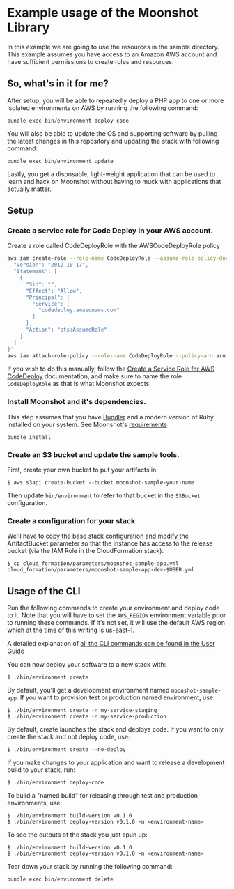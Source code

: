 # Example usage of the Moonshot Library

In this example we are going to use the resources in the sample directory.
This example assumes you have access to an Amazon AWS account and have sufficient permissions to create roles and resources.

## So, what's in it for me?

After setup, you will be able to repeatedly deploy a PHP app to one or more
isolated environments on AWS by running the following command:

```shell
bundle exec bin/environment deploy-code
```

You will also be able to update the OS and supporting software by pulling the
latest changes in this repository and updating the stack with following command:

```shell
bundle exec bin/environment update
```

Lastly, you get a disposable, light-weight application that can be used to learn
and hack on Moonshot without having to muck with applications that actually
matter.

## Setup

### Create a service role for Code Deploy in your AWS account.

Create a role called CodeDeployRole with the AWSCodeDeployRole policy

```bash
aws iam create-role --role-name CodeDeployRole --assume-role-policy-document '{
  "Version": "2012-10-17",
  "Statement": [
    {
      "Sid": "",
      "Effect": "Allow",
      "Principal": {
        "Service": [
          "codedeploy.amazonaws.com"
        ]
      },
      "Action": "sts:AssumeRole"
    }
  ]
}'
aws iam attach-role-policy --role-name CodeDeployRole --policy-arn arn:aws:iam::aws:policy/service-role/AWSCodeDeployRole
```

If you wish to do this manually, follow the
[Create a Service Role for AWS CodeDeploy](http://docs.aws.amazon.com/codedeploy/latest/userguide/how-to-create-service-role.html)
documentation, and make sure to name the role `CodeDeployRole` as that is
what Moonshot expects.

### Install Moonshot and it's dependencies.

This step assumes that you have [Bundler](http://bundler.io/) and a modern version of Ruby installed on your system. See Moonshot's [requirements](index.md#requirements)

```shell
bundle install
```

### Create an S3 bucket and update the sample tools.

First, create your own bucket to put your artifacts in:
```shell
$ aws s3api create-bucket --bucket moonshot-sample-your-name
```

Then update `bin/environment` to refer to that bucket in the `S3Bucket` configuration.

### Create a configuration for your stack.

We'll have to copy the base stack configuration and modify the ArtifactBucket
parameter so that the instance has access to the release bucket (via the
IAM Role in the CloudFormation stack).

```shell
$ cp cloud_formation/parameters/moonshot-sample-app.yml cloud_formation/parameters/moonshot-sample-app-dev-$USER.yml
```

## Usage of the CLI

Run the following commands to create your environment and deploy code to it.
Note that you will have to set the `AWS_REGION` environment variable prior to running these commands. If it's not set, it will use the default AWS region which at the time of this writing is us-east-1.

A detailed explanation of [all the CLI commands can be found in the User Guide](user-guide/cli.md)

You can now deploy your software to a new stack with:

```shell
$ ./bin/environment create
```

By default, you'll get a development environment named `moonshot-sample-app`. If you want to provision test or production
named environment, use:

```shell
$ ./bin/environment create -n my-service-staging
$ ./bin/environment create -n my-service-production
```

By default, create launches the stack and deploys code. If you want to only
create the stack and not deploy code, use:

```shell
$ ./bin/environment create --no-deploy
```

If you make changes to your application and want to release a development build
to your stack, run:

```shell
$ ./bin/environment deploy-code
```

To build a "named build" for releasing through test and production environments,
use:

```shell
$ ./bin/environment build-version v0.1.0
$ ./bin/environment deploy-version v0.1.0 -n <environment-name>
```

To see the outputs of the stack you just spun up:

```shell
$ ./bin/environment build-version v0.1.0
$ ./bin/environment deploy-version v0.1.0 -n <environment-name>
```

Tear down your stack by running the following command:

```shell
bundle exec bin/environment delete
```
